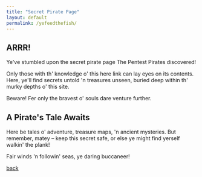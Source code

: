 ```yaml
---
title: "Secret Pirate Page"
layout: default
permalink: /yefeedthefish/
---
```


## ARRR! 

Ye've stumbled upon the secret pirate page The Pentest Pirates discovered! 

Only those with th' knowledge o' this here link can lay eyes on its contents. Here, ye'll find secrets untold 'n treasures unseen, buried deep within th' murky depths o' this site.

Beware! Fer only the bravest o' souls dare venture further.

## A Pirate's Tale Awaits

Here be tales o' adventure, treasure maps, 'n ancient mysteries. But remember, matey – keep this secret safe, or else ye might find yerself walkin' the plank!

Fair winds 'n followin' seas, ye daring buccaneer!

[back](./)
